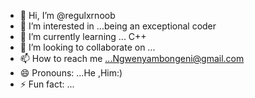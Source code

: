 - 👋 Hi, I’m @regulxrnoob
- 👀 I’m interested in ...being an exceptional coder
- 🌱 I’m currently learning ... C++
- 💞️ I’m looking to collaborate on ...
- 📫 How to reach me ...Ngwenyambongeni@gmail.com
- 😄 Pronouns: ...He ,Him:)
- ⚡ Fun fact: ...

<!---
regulxrnoob/regulxrnoob is a ✨ special ✨ repository because its `README.md` (this file) appears on your GitHub profile.
You can click the Preview link to take a look at your changes.
--->
